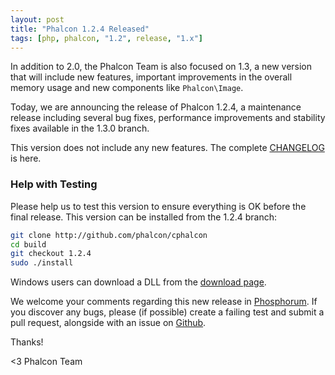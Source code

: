 ```yaml
---
layout: post
title: "Phalcon 1.2.4 Released"
tags: [php, phalcon, "1.2", release, "1.x"]
---
```


In addition to 2.0, the Phalcon Team is also focused on 1.3, a new version that will include new features, important improvements in the overall memory usage and new components like `Phalcon\Image`.

Today, we are announcing the release of Phalcon 1.2.4, a maintenance release including several bug fixes, performance improvements and stability fixes available in the 1.3.0 branch.

This version does not include any new features. The complete [CHANGELOG​](https://github.com/phalcon/cphalcon/blob/1.2.4/CHANGELOG) is ​here.

### Help with Testing

Please help us to test this version to ensure everything is OK before the final release. This version can be installed from the 1.2.4 branch:

```sh
git clone http://github.com/phalcon/cphalcon
cd build
git checkout 1.2.4
sudo ./install
```

Windows users can download a DLL from the [download page](https://phalconphp.com/download).

We welcome your comments regarding this new release in [Phosphorum](https://forum.phalconphp.com). If you discover any bugs, please (if possible) create a failing test and submit a pull request, alongside with an issue on [Github](https://github.com/phalcon/cphalcon).

Thanks!


<3 Phalcon Team
